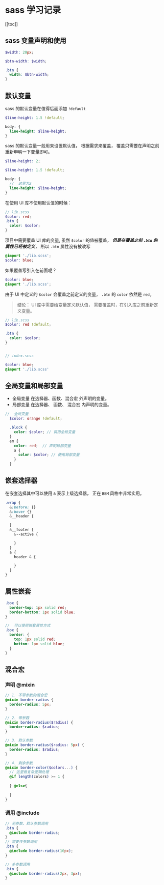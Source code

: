 # sass 学习记录
[[toc]]

## sass 变量声明和使用

```scss
$width: 20px;

$btn-width: $width;

.btn {
  width: $btn-width;
}
```

## 默认变量
sass 的默认变量在值得后面添加 `!default`

```scss
$line-height: 1.5 !default;

body: {
  line-height: $line-height;
}
```

sass 的默认变量一般用来设置默认值， 根据需求来覆盖， 覆盖只需要在声明之前重新申明一下变量即可。

```scss
$line-height: 2;

$line-height: 1.5 !default;

body: {
  //  这里为2
  line-height: $line-height; 
}
```

在使用 UI 库不使用默认值的时候：
```scss
// lib.scss
$color: red;
.btn {
  color: $color;
}
```

项目中需要覆盖 UI 库的变量, 虽然 `$color` 的值被覆盖， ***但是在覆盖之前 `.btn` 的属性已经被定义***， 所以 `.btn` 属性没有被改写
```scss
@import './lib.scss';
$color: blue;
```

如果覆盖写引入在前面呢？

```scss
$color: blue;
@import './lib.scss';
```
由于 UI 中定义的 `$color` 会覆盖之前定义的变量， `.btn` 的 `color` 依然是 `red`。

> 结论： UI  库中需要给变量定义默认值， 需要覆盖时，在引入库之前重新定义变量。

```scss
// lib.scss
$color: red !default;

.btn {
  color: $color;
}


// index.scss

$color: blue;
@import './lib.scss'
```

## 全局变量和局部变量

  * 全局变量 在选择器、函数、混合宏 外声明的变量。
  * 局部变量 在选择器、 函数、 混合宏 内声明的变量。

```scss
//  全局变量
  $color: orange !default; 

  .block {
    color: $color; // 调用全局变量
  }
  em {
    color: red;  // 声明局部变量
    a {
      color: $color; // 使用局部变量
    }
  }
```

## 嵌套选择器
在嵌套选择其中可以使用 `&` 表示上级选择器。 正在 `BEM` 风格中非常实用。

```scss
.wrap {
  &:before: {}
  &:hover {}
  &__header {

  }
  &__footer {
    &--active {

    }
  }
  a {
    header & {

    }
  }
}
```

## 属性嵌套

```scss
.box {
  border-top: 1px solid red;
  border-bottom: 1px solid blue;
}

//  可以使用嵌套属性方式
.box {
  border: {
    top: 1px solid red;
    bottom: 1px solid blue;
  }
}
```

## 混合宏 
### 声明 @mixin

```scss
// 1. 不带参数的混合宏
@mixin border-radius {
  border-radius: 5px;
}

// 2. 带参数
@mixin border-radius($radius) {
  border-radius: $radius;
}

// 3. 默认参数
@mixin border-radius($radius: 5px) {
  border-radius: $radius;
}

// 4. 剩余参数
@mixin border-color($colors...) {
  // 这里做复杂逻辑处理
  @if length(colors) >= 1 {
    
  } @else{
    
  }
}
```

### 调用 @include 
```scss
// 无参数、默认参数调用
.btn {
  @include border-radius;
}
// 需要传参数调用
.btn {
  @include border-radius(10px);
}

// 多参数调用
.btn {
  @include border-radius(2px, 3px);
}
```


